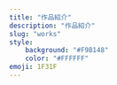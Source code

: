 ```yaml
---
title: "作品紹介"
description: "作品紹介"
slug: "works"
style:
    background: "#F9B148"
    color: "#FFFFFF"
emoji: 1F31F
---
```

